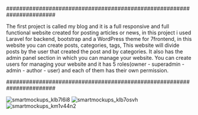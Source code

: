 #######################################################################

The first project is called my blog and it is a full responsive and full functional website created for
posting articles or news, in this project i used Laravel for backend, bootstrap and a WordPress theme for
7frontend, in this website you can create posts, categories, tags,
This website will divide posts by the user that created the post and by categories.
It also has the admin panel section in which you can manage your website. 
You can create users for managing your website and it has 5 roles(owner - superadmin - admin - author - user) and each of them has their own permission.

#######################################################################

![smartmockups_klb7l6i8](https://user-images.githubusercontent.com/66382977/112191337-f60abc80-8c16-11eb-8c2e-ee89a59b1b41.jpg)
![smartmockups_klb7osvh](https://user-images.githubusercontent.com/66382977/112191344-f73be980-8c16-11eb-8c4b-475c0b21a6f3.jpg)
![smartmockups_km1v44n2](https://user-images.githubusercontent.com/66382977/112191352-f86d1680-8c16-11eb-9161-a53d18750a8b.jpg)

